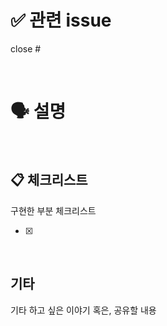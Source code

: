 # ✅ 관련 issue
close #

<br>

# 🗣 설명


<br>

## **📋 체크리스트**
구현한 부분 체크리스트

- [x] 

<br>

## 기타
기타 하고 싶은 이야기 혹은, 공유할 내용
